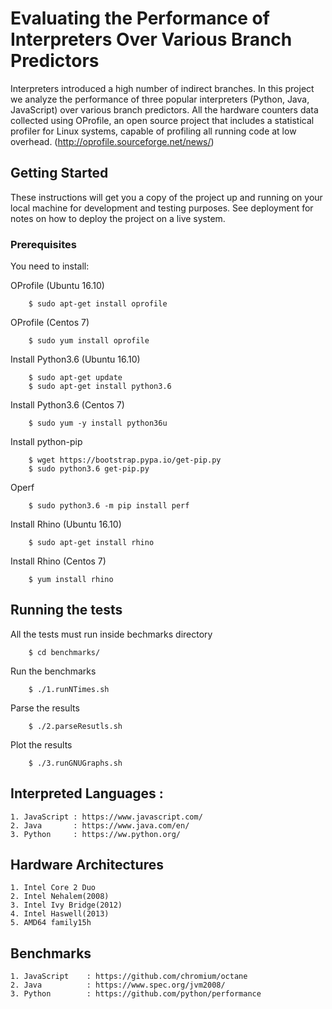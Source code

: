 # Evaluating the Performance of Interpreters Over Various Branch Predictors 

Interpreters introduced a high number of indirect branches. In this
project we analyze the performance of three popular interpreters
(Python, Java, JavaScript) over various branch predictors. All the
hardware counters data collected using OProfile, an open source
project that includes a statistical profiler for Linux systems,
capable of profiling all running code at low overhead.
(http://oprofile.sourceforge.net/news/)

## Getting Started
These instructions will get you a copy of the project up and running
on your local machine for development and testing purposes. See
deployment for notes on how to deploy the project on a live system.

### Prerequisites
You need to install:

OProfile (Ubuntu 16.10)
```
    $ sudo apt-get install oprofile
```
OProfile (Centos 7)
```
    $ sudo yum install oprofile
```
Install Python3.6 (Ubuntu 16.10)
```
    $ sudo apt-get update
    $ sudo apt-get install python3.6
```

Install Python3.6 (Centos 7)
```
    $ sudo yum -y install python36u
```

Install python-pip 
```
	$ wget https://bootstrap.pypa.io/get-pip.py
	$ sudo python3.6 get-pip.py
```

Operf
```
    $ sudo python3.6 -m pip install perf	
```
Install Rhino (Ubuntu 16.10)
```
    $ sudo apt-get install rhino
```
Install Rhino (Centos 7)
```
    $ yum install rhino
```

## Running the tests
All the tests must run inside bechmarks directory
```
    $ cd benchmarks/
```
Run the benchmarks
```
    $ ./1.runNTimes.sh
```
Parse the results
```
    $ ./2.parseResutls.sh
```
Plot the results
```
    $ ./3.runGNUGraphs.sh
```

##  Interpreted Languages :
    1. JavaScript : https://www.javascript.com/
    2. Java       : https://www.java.com/en/
    3. Python     : https://ww.python.org/	


## Hardware Architectures 
    1. Intel Core 2 Duo
    2. Intel Nehalem(2008)
    3. Intel Ivy Bridge(2012)
    4. Intel Haswell(2013)
    5. AMD64 family15h

## Benchmarks
    1. JavaScript    : https://github.com/chromium/octane
    2. Java          : https://www.spec.org/jvm2008/
    3. Python        : https://github.com/python/performance

